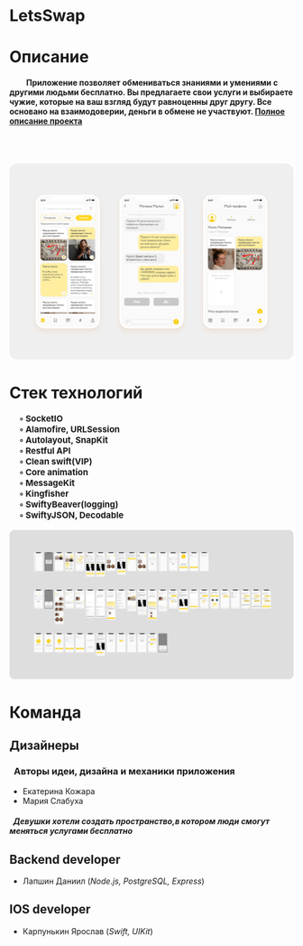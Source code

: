 # LetsSwap
# Описание

#### &nbsp;&nbsp;&nbsp;&nbsp;&nbsp;&nbsp;&nbsp;&nbsp;&nbsp;Приложение позволяет обмениваться знаниями и умениями с другими людьми бесплатно. Вы предлагаете свои услуги и выбираете чужие, которые на ваш взгляд будут равноценны друг другу. Все основано на взаимодоверии, деньги в обмене не участвуют. [Полное описание проекта](https://portfolio.hse.ru/Project/87823#)<br /><br />

&nbsp;&nbsp;&nbsp;&nbsp;&nbsp;&nbsp;&nbsp;&nbsp;&nbsp;&nbsp;&nbsp;&nbsp;&nbsp;&nbsp;&nbsp;&nbsp;&nbsp;&nbsp;&nbsp;&nbsp;&nbsp;&nbsp; 

<!-- * ![](./Images/titleImage.jpeg)   -->
<!-- ![](./Images/screens.png) -->
<img src="./Images/screens.png" alt="Kitten"
	title="A cute kitten" />

# Стек технологий
 </tr>
    <td> 
    <b style="font-size:15px">
    &nbsp;&nbsp;&nbsp;&nbsp;   ◦ SocketIO <br/> 
    &nbsp;&nbsp;&nbsp;&nbsp;  ◦ Alamofire, URLSession<br/>
     &nbsp;&nbsp;&nbsp;&nbsp;  ◦ Autolayout, SnapKit <br/>
      &nbsp;&nbsp;&nbsp;&nbsp;  ◦ Restful API<br/>
        &nbsp;&nbsp;&nbsp;&nbsp;  ◦ Clean swift(VIP)<br/>
         &nbsp;&nbsp;&nbsp;&nbsp;  ◦ Core animation <br/>
         &nbsp;&nbsp;&nbsp;&nbsp;  ◦ MessageKit<br/>
         &nbsp;&nbsp;&nbsp;&nbsp;  ◦ Kingfisher<br/>
          &nbsp;&nbsp;&nbsp;&nbsp;   ◦ SwiftyBeaver(logging)<br/>
           &nbsp;&nbsp;&nbsp;&nbsp;  ◦ SwiftyJSON, Decodable<br/>
           </b>
    </td>
 </tr>
<br/> 
 <img src="./Images/AllScreens.png"/>

# Команда
<!-- <td> 
    <b style="font-size:20px">
    Дизайнеры
 </b>
</td> -->

## Дизайнеры
### &nbsp;&nbsp;Авторы идеи, дизайна и механики приложения
<!-- ### *Авторы идеи, дизайна и механики приложения* -->
* Екатерина Кожара
* Мария Слабуха
####  &nbsp;&nbsp;*Девушки хотели создать пространство,в котором люди смогут меняться  услугами бесплатно*

## Backend developer
* Лапшин Даниил (*Node.js, PostgreSQL, Express*)

## IOS developer
* Карпунькин Ярослав (*Swift, UIKit*)
